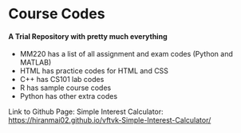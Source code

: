 # Course Codes

#### A Trial Repository with pretty much everything
- MM220 has a list of all assignment and exam codes (Python and MATLAB)
- HTML has practice codes for HTML and CSS
- C++ has CS101 lab codes
- R has sample course codes
- Python has other extra codes

Link to Github Page: Simple Interest Calculator: 
https://hiranmai02.github.io/vftvk-Simple-Interest-Calculator/
